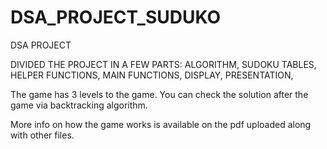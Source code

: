 # DSA_PROJECT_SUDUKO
DSA PROJECT

DIVIDED THE PROJECT IN A FEW PARTS:
ALGORITHM,
SUDOKU TABLES,
HELPER FUNCTIONS,
MAIN FUNCTIONS,
DISPLAY,
PRESENTATION,

The game has 3 levels to the game. 
You can check the solution after the game via backtracking algorithm.

More info on how the game works is available on the pdf uploaded along with other files.

